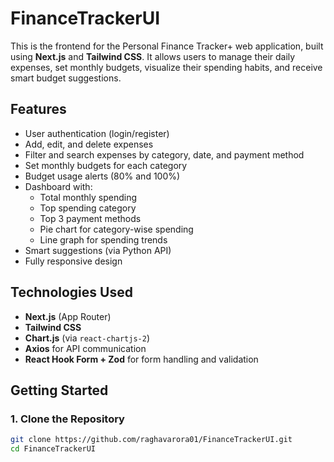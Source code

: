 # FinanceTrackerUI

This is the frontend for the Personal Finance Tracker+ web application, built using **Next.js** and **Tailwind CSS**. It allows users to manage their daily expenses, set monthly budgets, visualize their spending habits, and receive smart budget suggestions.

## Features

- User authentication (login/register)
- Add, edit, and delete expenses
- Filter and search expenses by category, date, and payment method
- Set monthly budgets for each category
- Budget usage alerts (80% and 100%)
- Dashboard with:
  - Total monthly spending
  - Top spending category
  - Top 3 payment methods
  - Pie chart for category-wise spending
  - Line graph for spending trends
- Smart suggestions (via Python API)
- Fully responsive design

## Technologies Used

- **Next.js** (App Router)
- **Tailwind CSS**
- **Chart.js** (via `react-chartjs-2`)
- **Axios** for API communication
- **React Hook Form + Zod** for form handling and validation

## Getting Started

### 1. Clone the Repository

```bash
git clone https://github.com/raghavarora01/FinanceTrackerUI.git
cd FinanceTrackerUI

